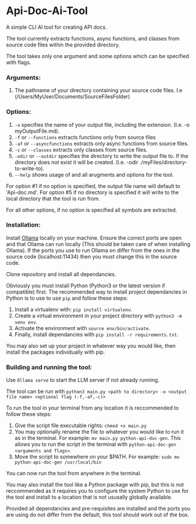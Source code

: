 # Api-Doc-Ai-Tool
A simple CLI AI tool for creating API docs.

The tool currently extracts functions, async functions, and classes from source code files within the provided directory.

The tool takes only one argument and some options which can be specified with flags.

### Arguments:
1) The pathname of your directory containing your source code files. I.e (/Users/MyUser/Documents/SourceFilesFolder)

### Options:

1) ```-o``` specifies the name of your output file, including the extension. (I.e. -o myOutputFile.md).
2) ```-f``` or ```--functions``` extracts functions only from source files
3) ```-af``` or ```--asyncfunctions``` extracts only async functions from source files.
4) ```-c``` or ```--classes``` extracts only classes from source files.
5) ```-odir``` or ```--outdir``` specifies the directory to write the output file to. If the directory does not exist it will be created. (I.e. -odir ./myFiles/directory-to-write-to).
6) ```--help``` shows usage of and all arugments and options for the tool.

For option #1 if no option is specified, the output file name will default to 'Api-doc.md'. For option #5 if no directory is specified it will write to the local directory that the tool is run from.

For all other options, if no option is specified all symbols are extracted.

### Installation: 

Install [Ollama](https://ollama.com/download) locally on your machine. Ensure the correct ports are open and that Ollama can run locally (This should be taken care of when installing Ollama). If the ports you use to run Ollama on differ from the ones in the source code (localhost:11434) then you must change this in the source code.

Clone repository and install all dependancies. 

Obviously you must install Python (Python3 or the latest version if compatible) first. 
The recommended way to install project dependancies in Python is to use to use ```pip``` and follow these steps: 

1) Install a virtualenv with: ```pip install virtualenv```.
2) Create a virtual environment in your project directory with ```python3 -m venv env```.
3) Activate the environment with ```source env/bin/activate```.
4) Finally, install dependancies with ```pip install -r requirements.txt```.

You may also set up your project in whatever way you would like, then install the packages individually with pip. 

### Building and running the tool:
Use `Ollama serve` to start the LLM server if not already running.

The tool can be run with ```python3 main.py <path to directory> -o <output file name> <optional flag (-f,-af,-c)>```

To run the tool in your terminal from any location it is reccommended to follow these steps: 

1) Give the script file executable rights: ```chmod +x main.py```
2) You may optionally rename the file to whatever you would like to run it as in the terminal. For example: ```mv main.py python-api-doc-gen```. This allows you to run the script in the terminal with ```python-api-doc-gen <arguments and flags>```.
3) Move the script to somewhere on your $PATH. For example: ```sudo mv python-api-doc-gen /usr/local/bin```

You can now run the tool from anywhere in the terminal.

You may also install the tool like a Python package with pip, but this is not reccommended as it requires you to configure the system Python to use for the tool and install to a location that is not ususally globally available. 

Provided all dependancies and pre-requisites are installed and the ports you are using do not differ from the default, this tool should work out of the box.

